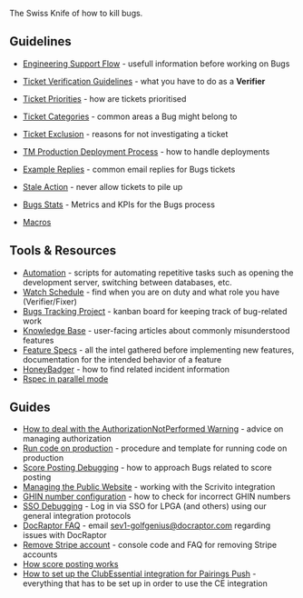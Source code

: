 The Swiss Knife of how to kill bugs.

## Guidelines

* [Engineering Support Flow](https://github.com/golfgenius/golfgenius/wiki/Bugs-Onboarding) - usefull information before working on Bugs
* [Ticket Verification Guidelines](https://github.com/golfgenius/golfgenius/wiki/Ticket-Verification-Guidelines) - what you have to do as a **Verifier**
* [Ticket Priorities](https://github.com/golfgenius/golfgenius/wiki/Ticket-Severity) - how are tickets prioritised 
* [Ticket Categories](https://github.com/golfgenius/golfgenius/wiki/Ticket-Categories) - common areas a Bug might belong to
* [Ticket Exclusion](https://github.com/golfgenius/golfgenius/wiki/Ticket-Exclusion) - reasons for not investigating a ticket
* [TM Production Deployment Process](https://github.com/golfgenius/golfgenius/wiki/TM-Production-Deployments) - how to handle deployments
* [Example Replies](https://github.com/golfgenius/golfgenius/wiki/Needs-Reply----(Example-Replies)) - common email replies for Bugs tickets
* [Stale Action](https://github.com/golfgenius/golfgenius/wiki/Stale-Action) - never allow tickets to pile up 
* [Bugs Stats](https://github.com/golfgenius/golfgenius/wiki/Bugs-Stats) - Metrics and KPIs for the Bugs process

* [Macros]()

## Tools & Resources

* [Automation](https://github.com/golfgenius/golfgenius/wiki/Automation) - scripts for automating repetitive tasks such as opening the development server, switching between databases, etc.
* [Watch Schedule](https://mes-application.herokuapp.com/projects/1/crt_schedule) - find when you are on duty and what role you have (Verifier/Fixer)
* [Bugs Tracking Project](https://github.com/golfgenius/golfgenius/projects/46) - kanban board for keeping track of bug-related work
* [Knowledge Base](http://docs.golfgenius.com/content) - user-facing articles about commonly misunderstood features
* [Feature Specs](https://drive.google.com/drive/u/2/folders/0BwpZoxRW--QlZUd5RnVsZ0lvVWM) - all the intel gathered before implementing new features, documentation for the intended behavior of a feature
* [HoneyBadger](https://github.com/golfgenius/golfgenius/wiki/Honeybadger-search-by-params) - how to find related incident information
* [Rspec in parallel mode](https://github.com/golfgenius/golfgenius/wiki/Rspec-in-parallel-mode)

## Guides

* [How to deal with the AuthorizationNotPerformed Warning](https://github.com/golfgenius/golfgenius/wiki/How-to-deal-with-the-AuthorizationNotPerformed-Warning) - advice on managing authorization
* [Run code on production](https://github.com/golfgenius/golfgenius/wiki/Run-custom-code-on-production) - procedure and template for running code on production
* [Score Posting Debugging](https://github.com/golfgenius/golfgenius/wiki/Score-Posting-Debugging) - how to approach Bugs related to score posting
* [Managing the Public Website](https://github.com/golfgenius/golfgenius/wiki/Managing-the-Public-Website-with-Scrivito-CMS) - working with the Scrivito integration
* [GHIN number configuration](https://github.com/golfgenius/golfgenius/wiki/GHIN-ID-Configuration) - how to check for incorrect GHIN numbers
* [SSO Debugging](https://github.com/golfgenius/golfgenius/wiki/Debugging-using-SSO-login) - Log in via SSO for LPGA (and others) using our general integration protocols
* [DocRaptor FAQ](https://github.com/golfgenius/golfgenius/wiki/DocRaptor-FAQ) - email sev1-golfgenius@docraptor.com regarding issues with DocRaptor
* [Remove Stripe account](https://github.com/golfgenius/golfgenius/wiki/How-to-Remove-Stripe-accounts) - console code and FAQ for removing Stripe accounts
* [How score posting works](https://github.com/golfgenius/golfgenius/wiki/How-score-posting-works-for-GHIN)
* [How to set up the ClubEssential integration for Pairings Push](https://github.com/golfgenius/golfgenius/wiki/How-to-set-up-the-ClubEssential-integration) - everything that has to be set up in order to use the CE integration

